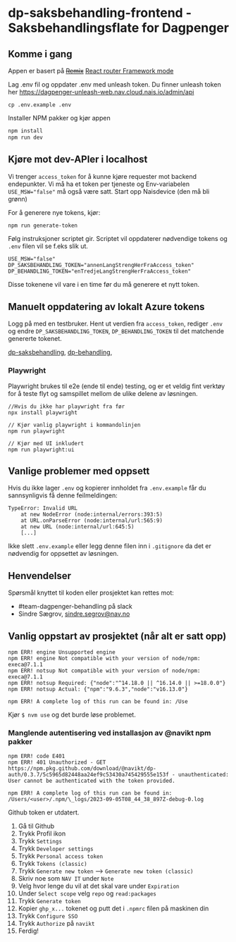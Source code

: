 # dp-saksbehandling-frontend - Saksbehandlingsflate for Dagpenger

## Komme i gang

Appen er basert på    ~~[Remix](https://remix.run/docs)~~ [React router Framework mode](https://reactrouter.com/home)

Lag .env fil og oppdater .env med unleash token. Du finner unleash token
her https://dagpenger-unleash-web.nav.cloud.nais.io/admin/api

```
cp .env.example .env
```

Installer NPM pakker og kjør appen

```sh
npm install
npm run dev
```

## Kjøre mot dev-APIer i localhost

Vi trenger `access_token` for å kunne kjøre requester mot backend endepunkter. Vi må ha et token per tjeneste og
Env-variabelen `USE_MSW="false"` må også være satt. Start opp Naisdevice (den må bli grønn)

For å generere nye tokens, kjør:

```sh
npm run generate-token
```

Følg instruksjoner scriptet gir. Scriptet vil oppdaterer nødvendige tokens og `.env` filen vil se f.eks slik ut.

```
USE_MSW="false"
DP_SAKSBEHANDLING_TOKEN="annenLangStrengHerFraAccess_token"
DP_BEHANDLING_TOKEN="enTredjeLangStrengHerFraAccess_token"
```

Disse tokenene vil vare i en time før du må generere et nytt token.

## Manuelt oppdatering av lokalt Azure tokens

Logg på med en testbruker. Hent ut verdien fra `access_token`, rediger `.env` og
endre `DP_SAKSBEHANDLING_TOKEN`, `DP_BEHANDLING_TOKEN` til det
matchende genererte tokenet.

[dp-saksbehandling](https://azure-token-generator.intern.dev.nav.no/api/obo?aud=dev-gcp.teamdagpenger.dp-saksbehandling),
[dp-behandling](https://azure-token-generator.intern.dev.nav.no/api/obo?aud=dev-gcp.teamdagpenger.dp-behandling),

### Playwright

Playwright brukes til e2e (ende til ende) testing, og er et veldig fint verktøy for å teste flyt og samspillet mellom de
ulike delene av løsningen.

```
//Hvis du ikke har playwright fra før
npx install playwright
```

```
// Kjør vanlig playwright i kommandolinjen
npm run playwright

// Kjør med UI inkludert
npm run playwright:ui
```

## Vanlige problemer med oppsett

Hvis du ikke lager `.env` og kopierer innholdet fra `.env.example` får du sannsynligvis få denne feilmeldingen:

```
TypeError: Invalid URL
    at new NodeError (node:internal/errors:393:5)
    at URL.onParseError (node:internal/url:565:9)
    at new URL (node:internal/url:645:5)
    [...]
```

Ikke slett `.env.example` eller legg denne filen inn i `.gitignore` da det er nødvendig for oppsettet av løsningen.

## Henvendelser

Spørsmål knyttet til koden eller prosjektet kan rettes mot:

- #team-dagpenger-behandling på slack
- Sindre Sægrov, sindre.segrov@nav.no

## Vanlig oppstart av prosjektet (når alt er satt opp)

```npm ERR! code EBADENGINE
npm ERR! engine Unsupported engine
npm ERR! engine Not compatible with your version of node/npm: execa@7.1.1
npm ERR! notsup Not compatible with your version of node/npm: execa@7.1.1
npm ERR! notsup Required: {"node":"^14.18.0 || ^16.14.0 || >=18.0.0"}
npm ERR! notsup Actual: {"npm":"9.6.3","node":"v16.13.0"}

npm ERR! A complete log of this run can be found in: /Use
```

Kjør `$ nvm use` og det burde løse problemet.

### Manglende autentisering ved installasjon av @navikt npm pakker

```
npm ERR! code E401
npm ERR! 401 Unauthorized - GET https://npm.pkg.github.com/download/@navikt/dp-auth/0.3.7/5c5965d82448aa24ef9c53430a745429555e153f - unauthenticated: User cannot be authenticated with the token provided.

npm ERR! A complete log of this run can be found in: /Users/<user>/.npm/\_logs/2023-09-05T08_44_38_897Z-debug-0.log
```

Github token er utdatert.

1. Gå til Github
2. Trykk Profil ikon
3. Trykk `Settings`
4. Trykk `Developer settings`
5. Trykk `Personal access token`
6. Trykk `Tokens (classic)`
7. Trykk `Generate new token` --> `Generate new token (classic)`
8. Skriv noe som `NAV IT` under `Note`
9. Velg hvor lenge du vil at det skal vare under `Expiration`
10. Under `Select scope` velg `repo` og `read:packages`
11. Trykk `Generate token`
12. Kopier `ghp_x...` tokenet og putt det i `.npmrc` filen på maskinen din
13. Trykk `Configure SSO`
14. Trykk `Authorize` på `navikt`
15. Ferdig!
